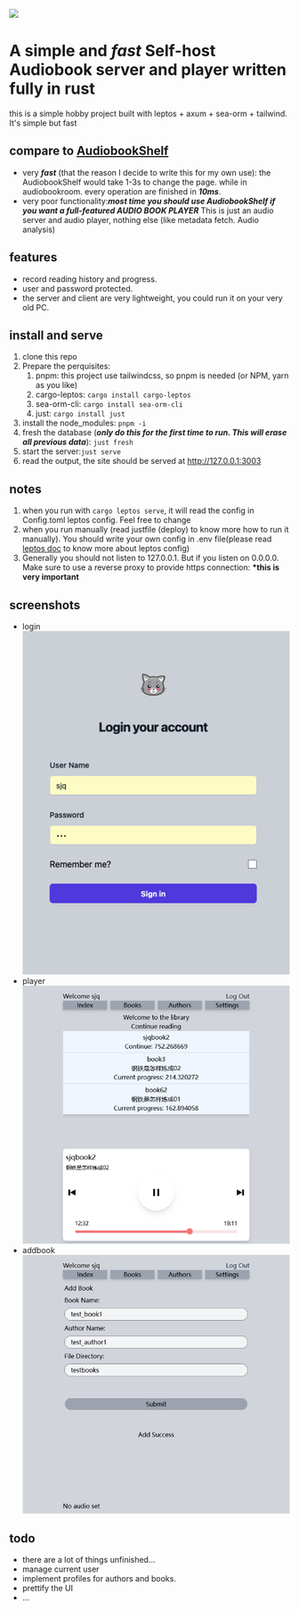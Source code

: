 [![](https://dcbadge.vercel.app/api/server/Rh7VgCtmFN)](https://discord.gg/Rh7VgCtmFN)
# A simple and **_fast_** Self-host Audiobook server and player written fully in rust

this is a simple hobby project built with leptos + axum + sea-orm + tailwind. It's simple but fast

## compare to [AudiobookShelf](https://github.com/advplyr/audiobookshelf)

- very **_fast_** (that the reason I decide to write this for my own use): the AudiobookShelf would take 1-3s to change the page. while in audiobookroom. every operation are finished in **_10ms_**.
- very poor functionality:***most time you should use AudiobookShelf if you want a full-featured AUDIO BOOK PLAYER*** This is just an audio server and audio player, nothing else (like metadata fetch. Audio analysis)

## features

- record reading history and progress.
- user and password protected.
- the server and client are very lightweight, you could run it on your very old PC.

## install and serve

1. clone this repo
2. Prepare the perquisites:
   1. pnpm: this project use tailwindcss, so pnpm is needed (or NPM, yarn as you like)
   2. cargo-leptos: `cargo install cargo-leptos`
   3. sea-orm-cli: `cargo install sea-orm-cli`
   4. just: `cargo install just`
3. install the node_modules: `pnpm -i`
4. fresh the database (**_only do this for the first time to run. This will erase all previous data_**): `just fresh`
5. start the server:`just serve`
6. read the output, the site should be served at http://127.0.0.1:3003

## notes

1. when you run with `cargo leptos serve`, it will read the config in Config.toml leptos config. Feel free to change
2. when you run manually (read justfile (deploy) to know more how to run it manually). You should write your own config in .env file(please read [leptos doc](https://github.com/leptos-rs/cargo-leptos?tab=readme-ov-file#environment-variables) to know more about leptos config)
3. Generally you should not listen to 127.0.0.1. But if you listen on 0.0.0.0. Make sure to use a reverse proxy to provide https connection: **\*this is very important**

## screenshots

- login
  ![login](/markdown/login.png)
- player
  ![player](/markdown/player.png)
- addbook
  ![addbook](/markdown/addbook.png)


## todo
- there are a lot of things unfinished...
- manage current user
- implement profiles for authors and books.
- prettify the UI
- ...

